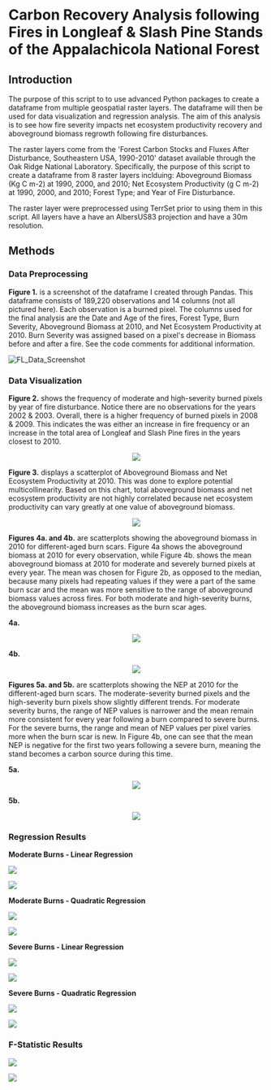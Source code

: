 # Carbon Recovery Analysis following Fires in Longleaf & Slash Pine Stands of the Appalachicola National Forest

## Introduction
The purpose of this script to to use advanced Python packages to create a dataframe from multiple geospatial raster layers. 
The dataframe will then be used for data visualization and regression analysis. The aim of this analysis is to see how
fire severity impacts net ecosystem productivity recovery and aboveground biomass regrowth following fire disturbances.

The raster layers come from the 'Forest Carbon Stocks and Fluxes After Disturbance, Southeastern USA, 1990-2010' dataset available 
through the Oak Ridge National Laboratory. Specifically, the purpose of this script to create a dataframe from 8 raster layers 
inclduing: Aboveground Biomass (Kg C m-2) at 1990, 2000, and 2010; Net Ecosystem Productivity (g C m-2) at 1990, 2000, and 2010; 
Forest Type; and Year of Fire Disturbance.

The raster layer were preprocessed using TerrSet prior to using them in this script. All layers have a have an AlbersUS83 projection
and have a 30m resolution.

## Methods
### Data Preprocessing
**Figure 1.** is a screenshot of the dataframe I created through Pandas. This dataframe consists of 189,220 observations and 14 columns (not all pictured here). Each observation is a burned pixel. The columns used for the final analysis are the Date and Age of the fires, Forest Type, Burn Severity, Aboveground Biomass at 2010, and Net Ecosystem Productivity at 2010. Burn Severity was assigned based on a pixel's decrease in Biomass before and after a fire. See the code comments for additional information.

![FL_Data_Screenshot](https://user-images.githubusercontent.com/54719919/84538971-9dd67f80-acc0-11ea-8d72-a9695f375f3d.png)

### Data Visualization
**Figure 2.** shows the frequency of moderate and high-severity burned pixels by year of fire disturbance. Notice there are no observations for the years 2002 & 2003. Overall, there is a higher frequency of burned pixels in 2008 & 2009. This indicates the was either an increase in fire frequency or an increase in the total area of Longleaf and Slash Pine fires in the years closest to 2010. 

<p align="center">
  <img src="https://user-images.githubusercontent.com/54719919/84709972-425ef880-af31-11ea-8410-3fe7421b5b7d.png">
</p>

**Figure 3.** displays a scatterplot of Aboveground Biomass and Net Ecosystem Productivity at 2010. This was done to explore potential multicollinearity. Based on this chart, total aboveground biomass and net ecosystem productivity are not highly correlated because net ecosystem productivity can vary greatly at one value of aboveground biomass. 

<p align="center">
  <img src="https://user-images.githubusercontent.com/54719919/84538629-f9ecd400-acbf-11ea-9b05-47327d0c5541.png">
</p>

**Figures 4a. and 4b.** are scatterplots showing the aboveground biomass in 2010 for different-aged burn scars. Figure 4a shows the aboveground biomass at 2010 for every observation, while Figure 4b. shows the mean aboveground biomass at 2010 for moderate and severely burned pixels at every year. The mean was chosen for Figure 2b, as opposed to the median, because many pixels had repeating values if they were a part of the same burn scar and the mean was more sensitive to the range of aboveground biomass values across fires. For both moderate and high-severity burns, the aboveground biomass increases as the burn scar ages.

   **4a.**

<p align="center">
  <img src="https://user-images.githubusercontent.com/54719919/84539151-e42bde80-acc0-11ea-8c91-6b51d7c6ff2e.png">
</p>

   **4b.**

<p align="center">
  <img src="https://user-images.githubusercontent.com/54719919/84539159-e857fc00-acc0-11ea-86e0-2519fe9f1313.png">
</p>

**Figures 5a. and 5b.** are scatterplots showing the NEP at 2010 for the different-aged burn scars. The moderate-severity burned pixels and the high-severity burn pixels show slightly different trends. For moderate severity burns, the range of NEP values is narrower and the mean remain more consistent for every year following a burn compared to severe burns. For the severe burns, the range and mean of NEP values per pixel varies more when the burn scar is new. In Figure 4b, one can see that the mean NEP is negative for the first two years following a severe burn, meaning the stand becomes a carbon source during this time.

  **5a.**

<p align="center">
  <img src="https://user-images.githubusercontent.com/54719919/84539296-23f2c600-acc1-11ea-9b2a-5ae87d8a2c99.png">
</p>

  **5b.**

<p align="center">
  <img src="https://user-images.githubusercontent.com/54719919/84539280-1e957b80-acc1-11ea-8487-c63688ec1fa0.png">
</p>

### Regression Results
**Moderate Burns - Linear Regression**
<p align="left">
  <img src="https://user-images.githubusercontent.com/54719919/84541010-84373700-acc4-11ea-907c-6098c3cc61d7.png">
</p>

<p align="left">
  <img src="https://user-images.githubusercontent.com/54719919/84541012-84cfcd80-acc4-11ea-8561-f1afb823aaa2.png">
</p>

**Moderate Burns - Quadratic Regression**
<p align="left">
  <img src="https://user-images.githubusercontent.com/54719919/84541011-84373700-acc4-11ea-8aa4-6234b7e3d349.png">
</p>

<p align="left">
  <img src="https://user-images.githubusercontent.com/54719919/84541013-84cfcd80-acc4-11ea-843c-427f66798d2d.png">
</p>

**Severe Burns - Linear Regression**
<p align="left">
  <img src="https://user-images.githubusercontent.com/54719919/84541025-89948180-acc4-11ea-99df-9d5aef485481.png">
</p>

<p align="left">
  <img src="https://user-images.githubusercontent.com/54719919/84541026-89948180-acc4-11ea-98c1-434bc46c605b.png">
</p>

**Severe Burns - Quadratic Regression**
<p align="left">
  <img src="https://user-images.githubusercontent.com/54719919/84541027-8a2d1800-acc4-11ea-8b86-71c9ffd02dd8.png">
</p>

<p align="left">
  <img src="https://user-images.githubusercontent.com/54719919/84541028-8a2d1800-acc4-11ea-9885-dc0ec1bf43be.png">
</p>

### F-Statistic Results

<p align="left">
  <img src="https://user-images.githubusercontent.com/54719919/84541023-89948180-acc4-11ea-8058-696b55d432fe.png">
</p>

<p align="left">
  <img src="https://user-images.githubusercontent.com/54719919/84541024-89948180-acc4-11ea-852b-3294fa0081c8.png">
</p>

